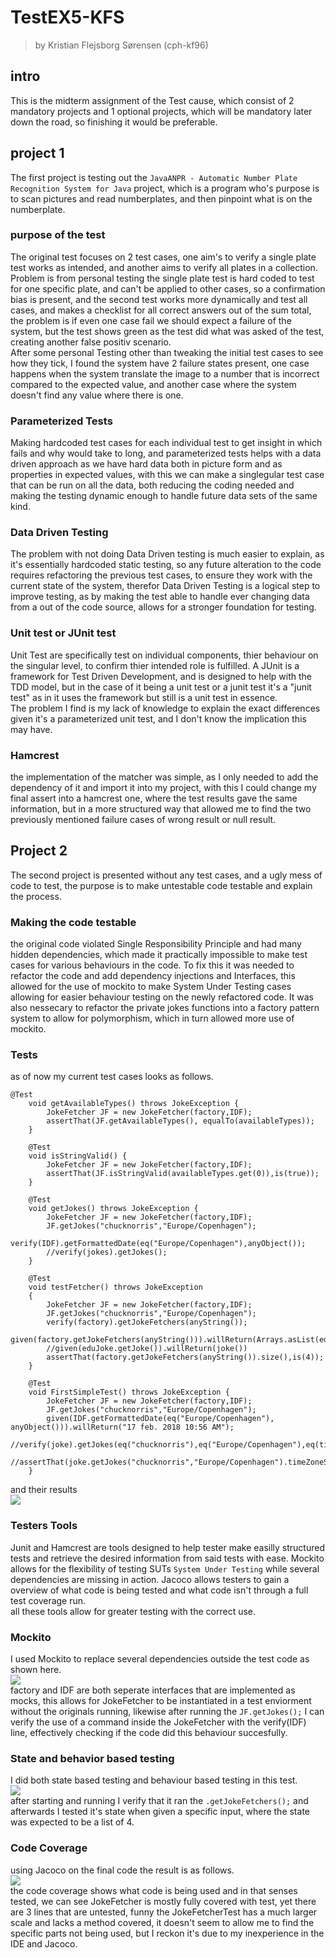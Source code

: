 # TestEX5-KFS
> by Kristian Flejsborg Sørensen (cph-kf96)

## intro
This is the midterm assignment of the Test cause, which consist of 2 mandatory projects and 1 optional projects, which will be mandatory later down the road, so finishing it would be preferable.   

## project 1
The first project is testing out the `JavaANPR - Automatic
Number Plate Recognition System for Java` project, which is a program who's purpose is to scan pictures and read numberplates, and then pinpoint what is on the numberplate.   

### purpose of the test
The original test focuses on 2 test cases, one aim's to verify a single plate test works as intended, and another aims to verify all plates in a collection. Problem is from personal testing the single plate test is hard coded to test for one specific plate, and can't be applied to other cases, so a confirmation bias is present, and the second test works more dynamically and test all cases, and makes a checklist for all correct answers out of the sum total, the problem is if even one case fail we should expect a failure of the system, but the test shows green as the test did what was asked of the test, creating another false positiv scenario.   
After some personal Testing other than tweaking the initial test cases to see how they tick, I found the system have 2 failure states present, one case happens when the system translate the image to a number that is incorrect compared to the expected value, and another case where the system doesn't find any value where there is one.

### Parameterized Tests
Making hardcoded test cases for each individual test to get insight in which fails and why would take to long, and parameterized tests helps with a data driven approach as we have hard data both in picture form and as properties in expected values, with this we can make a singlegular test case that can be run on all the data, both reducing the coding needed and making the testing dynamic enough to handle future data sets of the same kind.

### Data Driven Testing
The problem with not doing Data Driven testing is much easier to explain, as it's essentially hardcoded static testing, so any future alteration to the code requires refactoring the previous test cases, to ensure they work with the current state of the system, therefor Data Driven Testing is a logical step to improve testing, as by making the test able to handle ever changing data from a out of the code source, allows for a stronger foundation for testing.

### Unit test or JUnit test
Unit Test are specifically test on individual components, thier behaviour on the singular level, to confirm thier intended role is fulfilled. A JUnit is a framework for Test Driven Development, and is designed to help with the TDD model, but in the case of it being a unit test or a junit test it's a "junit test" as in it uses the framework but still is a unit test in essence.   
The problem I find is my lack of knowledge to explain the exact differences given it's a parameterized unit test, and I don't know the implication this may have.

### Hamcrest
the implementation of the matcher was simple, as I only needed to add the dependency of it and import it into my project, with this I could change my final assert into a hamcrest one, where the test results gave the same information, but in a more structured way that allowed me to find the two previously mentioned failure cases of wrong result or null result.

## Project 2
The second project is presented without any test cases, and a ugly mess of code to test, the purpose is to make untestable code testable and explain the process.

### Making the code testable
the original code violated Single Responsibility Principle and had many hidden dependencies, which made it practically impossible to make test cases for various behaviours in the code. To fix this it was needed to refactor the code and add dependency injections and Interfaces, this allowed for the use of mockito to make System Under Testing cases allowing for easier behaviour testing on the newly refactored code. It was also nessecary to refactor the private jokes functions into a factory pattern system to allow for polymorphism, which in turn allowed more use of mockito.

### Tests
as of now my current test cases looks as follows.
```
@Test
    void getAvailableTypes() throws JokeException {
        JokeFetcher JF = new JokeFetcher(factory,IDF);
        assertThat(JF.getAvailableTypes(), equalTo(availableTypes));
    }
```
```
    @Test
    void isStringValid() {
        JokeFetcher JF = new JokeFetcher(factory,IDF);
        assertThat(JF.isStringValid(availableTypes.get(0)),is(true));
    }
```
```
    @Test
    void getJokes() throws JokeException {
        JokeFetcher JF = new JokeFetcher(factory,IDF);
        JF.getJokes("chucknorris","Europe/Copenhagen");
        verify(IDF).getFormattedDate(eq("Europe/Copenhagen"),anyObject());
        //verify(jokes).getJokes();
    }
```
```
    @Test
    void testFetcher() throws JokeException
    {
        JokeFetcher JF = new JokeFetcher(factory,IDF);
        JF.getJokes("chucknorris","Europe/Copenhagen");
        verify(factory).getJokeFetchers(anyString());
        given(factory.getJokeFetchers(anyString())).willReturn(Arrays.asList(eduJoke,chuckNorris,moma,tambal));
        //given(eduJoke.getJoke()).willReturn(joke())
        assertThat(factory.getJokeFetchers(anyString()).size(),is(4));
    }
```
```
    @Test
    void FirstSimpleTest() throws JokeException {
        JokeFetcher JF = new JokeFetcher(factory,IDF);
        JF.getJokes("chucknorris","Europe/Copenhagen");
        given(IDF.getFormattedDate(eq("Europe/Copenhagen"), anyObject())).willReturn("17 feb. 2018 10:56 AM");
        //verify(joke).getJokes(eq("chucknorris"),eq("Europe/Copenhagen"),eq(time),eq(IDF)).timeZoneString.equals(anyString());
        //assertThat(joke.getJokes("chucknorris","Europe/Copenhagen").timeZoneString,is(""));
    }
```
and their results   
![](https://i.gyazo.com/feec63bd5049bde805b15490f513c645.png)   
### Testers Tools
Junit and Hamcrest are tools designed to help tester make easilly structured tests and retrieve the desired information from said tests with ease. Mockito allows for the flexibility of testing SUTs `System Under Testing` while several dependencies are missing in action. Jacoco allows testers to gain a overview of what code is being tested and what code isn't through a full test coverage run.   
all these tools allow for greater testing with the correct use.

### Mockito
I used Mockito to replace several dependencies outside the test code as shown here.   
![](https://i.gyazo.com/3c1006da6ce4fb6b758430da00fec43d.png)   
factory and IDF are both seperate interfaces that are implemented as mocks, this allows for JokeFetcher to be instantiated in a test enviorment without the originals running, likewise after running the `JF.getJokes();` I can verify the use of a command inside the JokeFetcher with the verify(IDF) line, effectively checking if the code did this behaviour succesfully.

### State and behavior based testing
I did both state based testing and behaviour based testing in this test.   
![](https://i.gyazo.com/d3332753971558524f7a33c3c1793f79.png)   
after starting and running I verify that it ran the `.getJokeFetchers();` and afterwards I tested it's state when given a specific input, where the state was expected to be a list of 4.   

### Code Coverage
using Jacoco on the final code the result is as follows.   
![](https://i.gyazo.com/daa8e49eb5edd6560158b0952fc2a2bc.png)   
the code coverage shows what code is being used and in that senses tested, we can see JokeFetcher is mostly fully covered with test, yet there are 3 lines that are untested, funny the JokeFetcherTest has a much larger scale and lacks a method covered, it doesn't seem to allow me to find the specific parts not being used, but I reckon it's due to my inexperience in the IDE and Jacoco.

